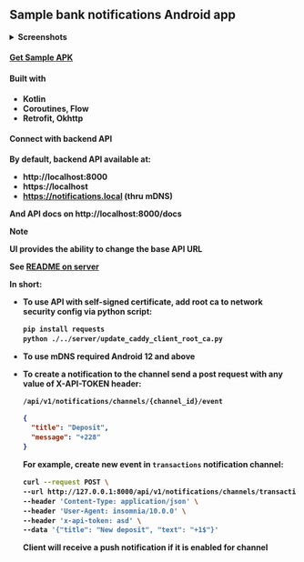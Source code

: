 ## Sample bank notifications Android app

<details>
  <summary><b>Screenshots<b></summary>
    <pre>
      <p align="center">
      <img src="./README.md-images/1.png" height="300" width="150" /> <img src="./README.md-images/2.png" height="300" width="150" /></p>
      <p align="center"><img src="./README.md-images/3.png" height="150" width="300"/></p>
    </pre>
</details>

#### [Get Sample APK](./apk/app.apk)

#### Built with 

- Kotlin
- Coroutines, Flow
- Retrofit, Okhttp

#### Connect with backend API

By default, backend API available at:

- http://localhost:8000
- https://localhost
- https://notifications.local (thru mDNS)

And API docs on http://localhost:8000/docs

> [!NOTE]
>
> UI provides the ability to change the base API URL
>

See [README on server](./../server/README.md#going-live)

In short:

- To use API with self-signed certificate, add root ca to network security config via python script:

  ```bash
  pip install requests
  python ./../server/update_caddy_client_root_ca.py
  ```
- To use mDNS required Android 12 and above

- To create a notification to the channel send a post request with any value of X-API-TOKEN header:

  ```
  /api/v1/notifications/channels/{channel_id}/event
  ```

  ```json
  {
    "title": "Deposit",
    "message": "+228"
  }
  ```

  For example, create new event in `transactions` notification channel:

  ```bash
  curl --request POST \
  --url http://127.0.0.1:8000/api/v1/notifications/channels/transactions/event \
  --header 'Content-Type: application/json' \
  --header 'User-Agent: insomnia/10.0.0' \
  --header 'x-api-token: asd' \
  --data '{"title": "New deposit", "text": "+1$"}'
  ```

  Client will receive a push notification if it is enabled for channel